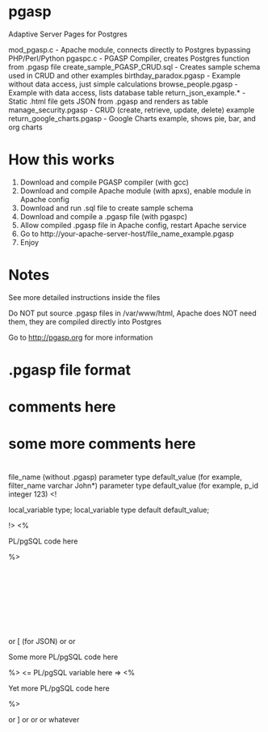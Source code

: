 pgasp
=====

Adaptive Server Pages for Postgres

mod_pgasp.c - Apache module, connects directly to Postgres bypassing PHP/Perl/Python
pgaspc.c - PGASP Compiler, creates Postgres function from .pgasp file
create_sample_PGASP_CRUD.sql - Creates sample schema used in CRUD and other examples
birthday_paradox.pgasp - Example without data access, just simple calculations
browse_people.pgasp - Example with data access, lists database table
return_json_example.* - Static .html file gets JSON from .pgasp and renders as table
manage_security.pgasp - CRUD (create, retrieve, update, delete) example
return_google_charts.pgasp - Google Charts example, shows pie, bar, and org charts

How this works
==============

1. Download and compile PGASP compiler (with gcc)
2. Download and compile Apache module (with apxs), enable module in Apache config
3. Download and run .sql file to create sample schema
4. Download and compile a .pgasp file (with pgaspc)
5. Allow compiled .pgasp file in Apache config, restart Apache service
6. Go to http://your-apache-server-host/file_name_example.pgasp
7. Enjoy

Notes
=====

See more detailed instructions inside the files

Do NOT put source .pgasp files in /var/www/html, Apache does NOT need them, they are compiled directly into Postgres

Go to http://pgasp.org for more information

.pgasp file format
==================

#
# comments here
#
# some more comments here
#

file_name (without .pgasp)
parameter type default_value (for example, filter_name varchar John*)
parameter type default_value (for example, p_id integer 123)
<!

local_variable type;
local_variable type default default_value;

!>
<%

PL/pgSQL code here

%>
<html> or [ (for JSON) or <xml> or <svg> or whatever
<%

Some more PL/pgSQL code here

%>
<= PL/pgSQL variable here =>
<%

Yet more PL/pgSQL code here

%>
</html> or ] or </xml> or </svg> or whatever




